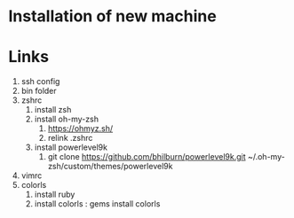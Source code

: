 # Installation of new machine

# Links
1. ssh config
2. bin folder
3. zshrc
    1. install zsh
    2. install oh-my-zsh
        1. https://ohmyz.sh/
        2. relink .zshrc
    3. install powerlevel9k
        1. git clone https://github.com/bhilburn/powerlevel9k.git ~/.oh-my-zsh/custom/themes/powerlevel9k
4. vimrc
5. colorls
    1. install ruby
    2. install colorls : gems install colorls

